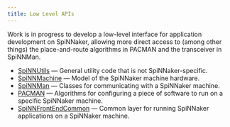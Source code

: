 ```yaml
---
title: Low Level APIs
---
```


Work is in progress to develop a low-level interface for application development on SpiNNaker, allowing more direct access to (among other things) the place-and-route algorithms in PACMAN and the transceiver in SpiNNMan.

 * [SpiNNUtils](https://spinnutils.readthedocs.org) — General utility code that is not SpiNNaker-specific.
 * [SpiNNMachine](https://spinnmachine.readthedocs.org) — Model of the SpiNNaker machine hardware.
 * [SpiNNMan](https://spinnman.readthedocs.org) — Classes for communicating with a SpiNNaker machine.
 * [PACMAN](https://pacman.readthedocs.org) — Algorithms for configuring a piece of software to run on a specific SpiNNaker machine.
 * [SpiNNFrontEndCommon](https://spinnfrontendcommon.readthedocs.org) — Common layer for running SpiNNaker applications on a SpiNNaker machine.
